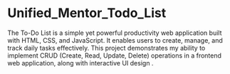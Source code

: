 # Unified_Mentor_Todo_List
The To-Do List is a simple yet powerful productivity web application built with HTML, CSS, and JavaScript. It enables users to create, manage, and track daily tasks effectively. This project demonstrates my ability to implement CRUD (Create, Read, Update, Delete) operations in a frontend web application, along with interactive UI design .
